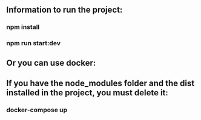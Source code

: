 ## Information to run the project:

### npm install

### npm run start:dev

## Or you can use docker:

## If you have the node_modules folder and the dist installed in the project, you must delete it:

### docker-compose up
